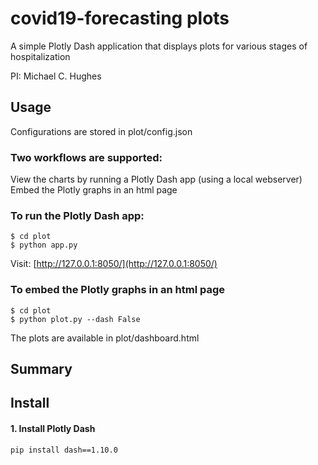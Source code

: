 # covid19-forecasting plots

A simple Plotly Dash application that displays plots for various stages of hospitalization

PI: Michael C. Hughes

## Usage

Configurations are stored in plot/config.json

### Two workflows are supported:
View the charts by running a Plotly Dash app (using a local webserver)
Embed the Plotly graphs in an html page

### To run the Plotly Dash app:

```
$ cd plot
$ python app.py
```

Visit: 
[http://127.0.0.1:8050/](http://127.0.0.1:8050/)

### To embed the Plotly graphs in an html page
```
$ cd plot
$ python plot.py --dash False
```

The plots are available in plot/dashboard.html


## Summary



## Install

#### 1. Install Plotly Dash

```
pip install dash==1.10.0
```
